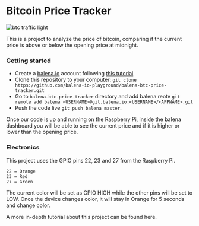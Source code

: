 # Bitcoin Price Tracker

![btc traffic light](https://github.com/balena-io-playground/balena-btc-price-tracker/blob/master/img/combined.jpg?raw=true)

This is a project to analyze the price of bitcoin, comparing if the current price is above or below the opening price at midnight.

### Getting started

* Create a [balena.io](https://balena.io) account following [this tutorial](https://www.balena.io/docs/learn/getting-started/raspberrypi3/python/)
* Clone this repository to your computer: `git clone https://github.com/balena-io-playground/balena-btc-price-tracker.git`
* Go to `balena-btc-price-tracker` directory and add balena reote `git remote add balena <USERNAME>@git.balena.io:<USERNAME>/<APPNAME>.git`
* Push the code live `git push balena master`.

Once our code is up and running on the Raspberry Pi, inside the balena dashboard you will be able to see the current price and if it is higher or lower than the opening price.

### Electronics

This project uses the GPIO pins 22, 23 and 27 from the Raspberry Pi. 

```
22 = Orange
23 = Red
27 = Green
```

The current color will be set as GPIO HIGH while the other pins will be set to LOW. Once the device changes color, it will stay in Orange for 5 seconds and change color.

A more in-depth tutorial about this project can be found here.

